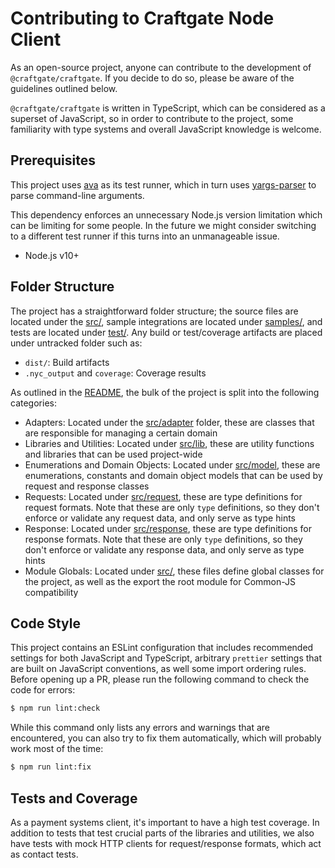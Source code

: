 
# Contributing to Craftgate Node Client
As an open-source project, anyone can contribute to the development of `@craftgate/craftgate`. If you decide to do so, please be aware of the guidelines outlined below.

`@craftgate/craftgate` is written in TypeScript, which can be considered as a superset of JavaScript, so in order to contribute to the project, some familiarity with type systems and overall JavaScript knowledge is welcome.

## Prerequisites
This project uses [ava](https://github.com/avajs/ava) as its test runner, which in turn uses [yargs-parser](https://github.com/yargs/yargs-parser) to parse command-line arguments.

This dependency enforces an unnecessary Node.js version limitation which can be limiting for some people. In the future we might consider switching to a different test runner if this turns into an unmanageable issue.

- Node.js v10+

## Folder Structure
The project has a straightforward folder structure; the source files are located under the [src/](./src), sample integrations are located under [samples/](./samples), and tests are located under [test/](./test). Any build or test/coverage artifacts are placed under untracked folder such as:

- `dist/`: Build artifacts
- `.nyc_output` and `coverage`: Coverage results

As outlined in the [README](./README.md), the bulk of the project is split into the following categories:

- Adapters: Located under the [src/adapter](./src/adapter) folder, these are classes that are responsible for managing a certain domain
- Libraries and Utilities: Located under [src/lib](./src/lib), these are utility functions and libraries that can be used project-wide
- Enumerations and Domain Objects: Located under [src/model](./src/model), these are enumerations, constants and domain object models that can be used by request and response classes
- Requests: Located under [src/request](./src/request), these are type definitions for request formats. Note that these are only `type` definitions, so they don't enforce or validate any request data, and only serve as type hints
- Response: Located under [src/response](./src/response), these are type definitions for response formats. Note that these are only `type` definitions, so they don't enforce or validate any response data, and only serve as type hints
- Module Globals: Located under [src/](./src), these files define global classes for the project, as well as the export the root module for Common-JS compatibility

## Code Style
This project contains an ESLint configuration that includes recommended settings for both JavaScript and TypeScript, arbitrary `prettier` settings that are built on JavaScript conventions, as well some import ordering rules. Before opening up a PR, please run the following command to check the code for errors:

```bash
$ npm run lint:check
```

While this command only lists any errors and warnings that are encountered, you can also try to fix them automatically, which will probably work most of the time:

```bash
$ npm run lint:fix
```

## Tests and Coverage
As a payment systems client, it's important to have a high test coverage. In addition to tests that test crucial parts of the libraries and utilities, we also have tests with mock HTTP clients for request/response formats, which act as contact tests.
